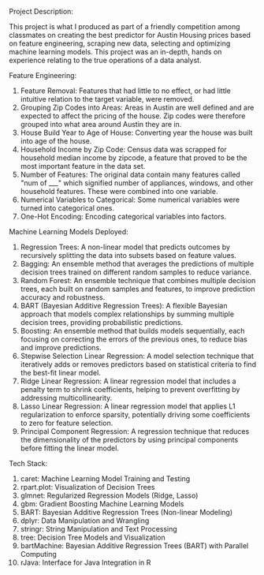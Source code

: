 Project Description: 
  
  This project is what I produced as part of a friendly competition among classmates on creating the best predictor for Austin Housing prices based on feature engineering, scraping new data, selecting and optimizing machine learning models. This project was an in-depth, hands on experience relating to the true operations of a data analyst. 

Feature Engineering: 
  1. Feature Removal: Features that had little to no effect, or had little intuitive relation to the target variable, were removed.
  2. Grouping Zip Codes into Areas: Areas in Austin are well defined and are expected to affect the pricing of the house. Zip codes were therefore grouped into what area around Austin they are in.
  3. House Build Year to Age of House: Converting year the house was built into age of the house.
  4. Household Income by Zip Code: Census data was scrapped for household median income by zipcode, a feature that proved to be the most important feature in the data set.
  5. Number of Features: The original data contain many features called "num of ___" which signified number of appliances, windows, and other household features. These were combined into one variable.
  6. Numerical Variables to Categorical: Some numerical variables were turned into categorical ones.
  7. One-Hot Encoding: Encoding categorical variables into factors.


Machine Learning Models Deployed: 
  1. Regression Trees: A non-linear model that predicts outcomes by recursively splitting the data into subsets based on feature values.
  2. Bagging: An ensemble method that averages the predictions of multiple decision trees trained on different random samples to reduce variance.
  3. Random Forest: An ensemble technique that combines multiple decision trees, each built on random samples and features, to improve prediction accuracy and robustness.
  4. BART (Bayesian Additive Regression Trees): A flexible Bayesian approach that models complex relationships by summing multiple decision trees, providing probabilistic predictions.
  5. Boosting: An ensemble method that builds models sequentially, each focusing on correcting the errors of the previous ones, to reduce bias and improve predictions.
  6. Stepwise Selection Linear Regression: A model selection technique that iteratively adds or removes predictors based on statistical criteria to find the best-fit linear model.
  7. Ridge Linear Regression: A linear regression model that includes a penalty term to shrink coefficients, helping to prevent overfitting by addressing multicollinearity.
  8. Lasso Linear Regression: A linear regression model that applies L1 regularization to enforce sparsity, potentially driving some coefficients to zero for feature selection.
  9. Principal Component Regression: A regression technique that reduces the dimensionality of the predictors by using principal components before fitting the linear model.

Tech Stack: 
  1. caret: Machine Learning Model Training and Testing
  2. rpart.plot: Visualization of Decision Trees
  3. glmnet: Regularized Regression Models (Ridge, Lasso)
  4. gbm: Gradient Boosting Machine Learning Models
  5. BART: Bayesian Additive Regression Trees (Non-linear Modeling)
  6. dplyr: Data Manipulation and Wrangling
  7. stringr: String Manipulation and Text Processing
  8. tree: Decision Tree Models and Visualization
  9. bartMachine: Bayesian Additive Regression Trees (BART) with Parallel Computing
  10. rJava: Interface for Java Integration in R

